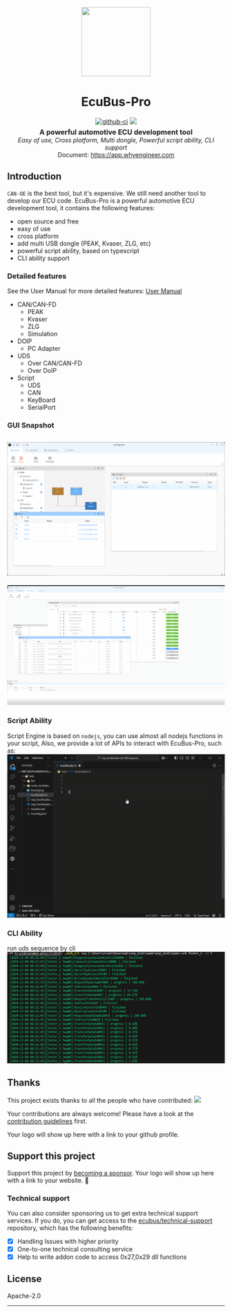 <div align="center">
  <a href="https://app.whyengineer.com">
    <img width="160" height="160" src="https://ecubus.oss-cn-chengdu.aliyuncs.com/img/logo256.png">
  </a>

  <h1>EcuBus-Pro</h1>

   <div style="margin:5px; display: flex; justify-content: center; align-items: center;gap:4px">
    <a href="https://github.com/ecubus/EcuBus-Pro/releases">
      <img src="https://github.com/ecubus/EcuBus-Pro/actions/workflows/build.yml/badge.svg" alt="github-ci" />
    </a>
    <a href="https://github.com/ecubus/EcuBus-Pro">
       <img src="https://img.shields.io/github/stars/ecubus/EcuBus-Pro"/>
    </a>
  </div>
  <b style="font-size:16px">A powerful automotive ECU development tool</b><br/>
  <i>Easy of use, Cross platform, Multi dongle, Powerful script ability, CLI support</i><br/>
  Document: <a href="https://app.whyengineer.com">https://app.whyengineer.com</a>
</div>

## Introduction

`CAN-OE` is the best tool, but it's expensive. We still need another tool to develop our ECU code. EcuBus-Pro is a powerful automotive ECU development tool, it contains the following features:

* open source and free
* easy of use
* cross platform
* add multi USB dongle (PEAK, Kvaser, ZLG, etc)  
* powerful script ability, based on typescript
* CLI ability support

### Detailed features

See the User Manual for more detailed features: [User Manual](./docs/um/concept.md)

* CAN/CAN-FD
  * PEAK
  * Kvaser
  * ZLG
  * Simulation
* DOIP
  * PC Adapter
* UDS
  * Over CAN/CAN-FD
  * Over DoIP
* Script
  * UDS
  * CAN
  * KeyBoard
  * SerialPort


### GUI Snapshot

![base1](./docs/about/base1.gif)
---
![base1](./docs/about/uds.gif)

### Script Ability

Script Engine is based on `nodejs`, you can use almost all nodejs functions in your script, Also, we provide  a lot of APIs to interact with EcuBus-Pro, such as:
![cli](./docs/um/script1.gif)

### CLI Ability

run uds sequence by cli
![cli](./docs/about/seq.png)

## Thanks
This project exists thanks to all the people who have contributed:
<a href="https://github.com/ecubus/EcuBus-Pro/graphs/contributors"><img src="https://opencollective.com/ecubus/contributors.svg?width=890&amp;button=false"></a>

Your contributions are always welcome! Please have a look at the [contribution guidelines](.github/contributing.md) first. 

Your logo will show up here with a link to your github profile.


## Support this project

Support this project by [becoming a sponsor](./docs/about/sponsor). Your logo will show up here with a link to your website. 🙏

### Technical support

You can also consider sponsoring us to get extra technical support services. If you do, you can get access to the [ecubus/technical-support](https://github.com/ecubus/technical-support) repository, which has the following benefits:

- [X] Handling Issues with higher priority
- [X] One-to-one technical consulting service
- [X] Help to write addon code to access 0x27,0x29 dll functions

## License
Apache-2.0

---

<script setup>
  import 'viewerjs/dist/viewer.css';
import Viewer from 'viewerjs';
import { onMounted,onUnmounted} from 'vue';
onMounted(() => {
  const images = document.querySelectorAll('img[alt="base1"]');
  
   const viewerContainer = document.createElement('div');
   //setup attribute id for viewerContainer
    viewerContainer.setAttribute('id', 'viewerContainer');


  viewerContainer.style.display = 'none';
  document.body.appendChild(viewerContainer);
  //css pointer
  images.forEach(img => img.style.cursor = 'pointer');
  images.forEach(img => viewerContainer.appendChild(img.cloneNode(true)));
  const viewer = new Viewer(viewerContainer, {
    inline: false,
    zoomRatio: 0.1,
  });
  images.forEach((img, index) => {
    img.addEventListener('click', () => {
      viewer.view(index);
    });
  });
});
onUnmounted(() => {
  const viewerContainer = document.getElementById('viewerContainer');
  if (viewerContainer) {
    viewerContainer.remove();
  }
});
</script>


